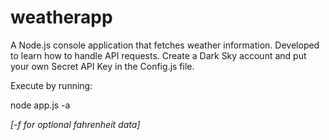 # weatherapp
A Node.js console application that fetches weather information. Developed to learn how to handle API requests.
Create a Dark Sky account and put your own Secret API Key in the Config.js file.

Execute by running:

node app.js -a <address name> [-f for optional fahrenheit data]
